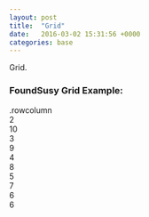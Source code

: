 ```yaml
---
layout: post
title:  "Grid"
date:   2016-03-02 15:31:56 +0000
categories: base
---
```


Grid.

<section id="grid">
    <div class="rowcolumn">
        <h3>FoundSusy Grid Example:</h3>
    </div>
        <div class="example">
            <div class="rowcolumn">
                <div class="grid-example">.rowcolumn</div>
            </div>
            <div class="row">
                <div class="large-2 columns"><div class="grid-example">2</div></div>
                <div class="large-10 columns"><div class="grid-example">10</div></div>
            </div>
            <div class="row">
                <div class="large-3 columns"><div class="grid-example">3</div></div>
                <div class="large-9 columns"><div class="grid-example">9</div></div>
            </div>
            <div class="row">
                <div class="large-4 columns"><div class="grid-example">4</div></div>
                <div class="large-8 columns"><div class="grid-example">8</div></div>
            </div>
            <div class="row">
                <div class="large-5 columns"><div class="grid-example">5</div></div>
                <div class="large-7 columns"><div class="grid-example">7</div></div>
            </div>
            <div class="row">
                <div class="large-6 columns"><div class="grid-example">6</div></div>
                <div class="large-6 columns"><div class="grid-example">6</div></div>
            </div>
        </div>
</section>
